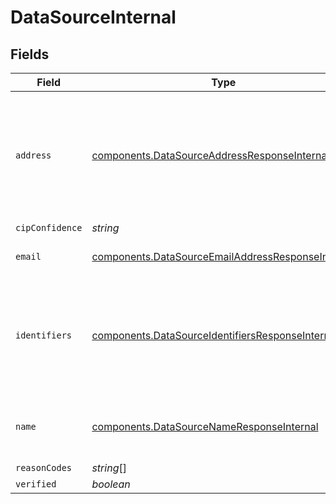 # DataSourceInternal


## Fields

| Field                                                                                                                                     | Type                                                                                                                                      | Required                                                                                                                                  | Description                                                                                                                               | Example                                                                                                                                   |
| ----------------------------------------------------------------------------------------------------------------------------------------- | ----------------------------------------------------------------------------------------------------------------------------------------- | ----------------------------------------------------------------------------------------------------------------------------------------- | ----------------------------------------------------------------------------------------------------------------------------------------- | ----------------------------------------------------------------------------------------------------------------------------------------- |
| `address`                                                                                                                                 | [components.DataSourceAddressResponseInternal](../../models/components/datasourceaddressresponseinternal.md)                              | :heavy_minus_sign:                                                                                                                        | N/A                                                                                                                                       | {<br/>"distance": 6.027456183070403,<br/>"city": true,<br/>"streetNumber": 1,<br/>"street": true,<br/>"postalCode": true,<br/>"region": true,<br/>"addressScore": 0<br/>} |
| `cipConfidence`                                                                                                                           | *string*                                                                                                                                  | :heavy_minus_sign:                                                                                                                        | N/A                                                                                                                                       |                                                                                                                                           |
| `email`                                                                                                                                   | [components.DataSourceEmailAddressResponseInternal](../../models/components/datasourceemailaddressresponseinternal.md)                    | :heavy_minus_sign:                                                                                                                        | N/A                                                                                                                                       | {<br/>"emailAddress": true<br/>}                                                                                                          |
| `identifiers`                                                                                                                             | [components.DataSourceIdentifiersResponseInternal](../../models/components/datasourceidentifiersresponseinternal.md)                      | :heavy_minus_sign:                                                                                                                        | N/A                                                                                                                                       | {<br/>"last4": true,<br/>"driversLicenseNumber": true,<br/>"dob": true,<br/>"driversLicenseState": true,<br/>"ssn": true<br/>}            |
| `name`                                                                                                                                    | [components.DataSourceNameResponseInternal](../../models/components/datasourcenameresponseinternal.md)                                    | :heavy_minus_sign:                                                                                                                        | N/A                                                                                                                                       | {<br/>"firstName": 5,<br/>"lastName": 5,<br/>"nameScore": 2<br/>}                                                                         |
| `reasonCodes`                                                                                                                             | *string*[]                                                                                                                                | :heavy_minus_sign:                                                                                                                        | N/A                                                                                                                                       |                                                                                                                                           |
| `verified`                                                                                                                                | *boolean*                                                                                                                                 | :heavy_minus_sign:                                                                                                                        | N/A                                                                                                                                       |                                                                                                                                           |